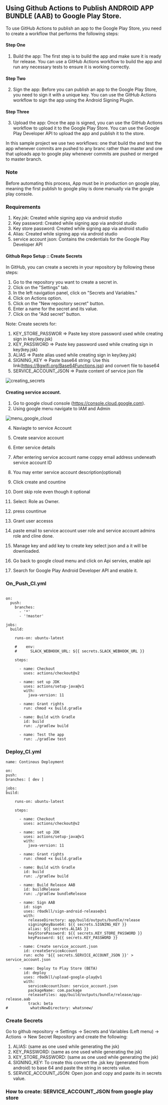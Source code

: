 ## Using Github Actions to Publish ANDROID APP BUNDLE (AAB) to Google Play Store.

To use GitHub Actions to publish an app to the Google Play Store, you need to create a workflow that
performs the following steps:

#### Step One

1. Build the app:
   The first step is to build the app and make sure it is ready for release. You can use a GitHub
   Actions workflow to build the app and run any necessary tests to ensure it is working correctly.


#### Step Two

2. Sign the app:
   Before you can publish an app to the Google Play Store, you need to sign it with a unique key.
   You can use the GitHub Actions workflow to sign the app using the Android Signing Plugin.


#### Step Three

3. Upload the app:
   Once the app is signed, you can use the GitHub Actions workflow to upload it to the Google Play
   Store. You can use the Google Play Developer API to upload the app and publish it to the store.

In this sample project we use two workflows: one that build the and test the app whenever commits are pushed to any branc rather than master and one that uploads app to google play whenever commits are pushed or merged to master branch.

### Note
Before automating this process, App must be in production on google play, meaning the first publish to google play is done manually via the google play console.

### Requirements
1. Key.jsk: Created while signing app via android studio
2. Key password: Created while signing app via android studio
3. Key store password: Created while signing app via android studio
4. Alias: Created while signing app via android studio
5. service account json: Contains the credentials for the Google Play Developer API

#### Github Repo Setup :: Create Secrets

In GitHub, you can create a secrets in your repository by following these steps:

1. Go to the repository you want to create a secret in.
2. Click on the "Settings" tab.
3. In the left navigation panel, click on "Secrets and Variables."
4. Click on Actions option.
5. Click on the "New repository secret" button.
6. Enter a name for the secret and its value.
7. Click on the "Add secret" button.

Note: Create secrets for:
1. KEY_STORE_PASSWOR => Paste key store password used while creating sign in key(key.jsk)
2. KEY_PASSWORD  => Paste key password used while creating sign in key(key.jsk)
3. ALIAS =>  Paste alias used while creating sign in key(key.jsk)
4. SIGNING_KEY => Paste base64 string: Use this link(https://8gwifi.org/Base64Functions.jsp) and convert file to base64
5. SERVICE_ACCOUNT_JSON => Paste content of service json file

![creating_secrets](https://user-images.githubusercontent.com/25560375/219327104-b202f012-ec3d-4da5-83ac-6059655c3f30.png)


#### Creating service account.

1. Go to google cloud console (https://console.cloud.google.com).
2. Using google menu navigate to IAM and Admin

![menu_google_cloud](https://user-images.githubusercontent.com/25560375/219331800-2346575b-ad83-4be9-83fd-0be937e09b02.png)

4. Naviagte to service Account


6. Create searvice account
7. Enter service details
8. After entering service account name coppy email address undeneath service account ID
9. You may enter service account description(optional)
10. Click create and countine
11. Dont skip role even though it optional
12. Select: Role as Owner.
13. press countinue
14. Grant user accesss
15. paste email to service account user role and service account admins role and cline done.
16. Manage key and add key to create key select json and a it will be downloaded.
17. Go back to google cloud menu and click on Api servies, enable api
18. Search for Google Play Android Developer API and enable it.


### On_Push_CI.yml
```name: Continous Integration

on:
  push:
    branches:
      - '*'
      - '!master'

jobs:
  build:

    runs-on: ubuntu-latest

    #    env:
    #      SLACK_WEBHOOK_URL: ${{ secrets.SLACK_WEBHOOK_URL }}

    steps:

      - name: Checkout
        uses: actions/checkout@v2

      - name: set up JDK
        uses: actions/setup-java@v1
        with:
          java-version: 11

      - name: Grant rights
        run: chmod +x build.gradle

      - name: Build with Gradle
        id: build
        run: ./gradlew build

      - name: Test the app
        run: ./gradlew test

```

### Deploy_CI.yml
```
name: Continous Deployment

on:
push:
branches: [ dev ]

jobs:
build:

    runs-on: ubuntu-latest

    steps:

      - name: Checkout
        uses: actions/checkout@v2

      - name: set up JDK
        uses: actions/setup-java@v1
        with:
          java-version: 11

      - name: Grant rights
        run: chmod +x build.gradle

      - name: Build with Gradle
        id: build
        run: ./gradlew build

      - name: Build Release AAB
        id: buildRelease
        run: ./gradlew bundleRelease

      - name: Sign AAB
        id: sign
        uses: r0adkll/sign-android-release@v1
        with:
          releaseDirectory: app/build/outputs/bundle/release
          signingKeyBase64: ${{ secrets.SIGNING_KEY }}
          alias: ${{ secrets.ALIAS }}
          keyStorePassword: ${{ secrets.KEY_STORE_PASSWORD }}
          keyPassword: ${{ secrets.KEY_PASSWORD }}

      - name: Create service_account.json
        id: createServiceAccount
        run: echo '${{ secrets.SERVICE_ACCOUNT_JSON }}' > service_account.json

      - name: Deploy to Play Store (BETA)
        id: deploy
        uses: r0adkll/upload-google-play@v1
        with:
          serviceAccountJson: service_account.json
          packageName: com.package
          releaseFiles: app/build/outputs/bundle/release/app-release.aab
          track: beta
#          whatsNewDirectory: whatsnew/

```

### Create Secrets
Go to github repository -> Settings -> Secrets and Variables (Left menu) -> Actions -> New Secret Repository and create the following:
1. ALIAS: (same as one used while generating the jsk)
2. KEY_PASSWORD: (same as one used while generating the jsk)
3. KEY_STORE_PASSWORD: (same as one used while generating the jsk)
4. SIGNING_KEY: To create this convert the .jsk key (generated from android) to base 64 and paste the string in secrets value.
5. SERVICE_ACCOUNT_JSON: Open json and copy and paste its in secrets value.

### How to create: SERVICE_ACCOUNT_JSON from google play store


